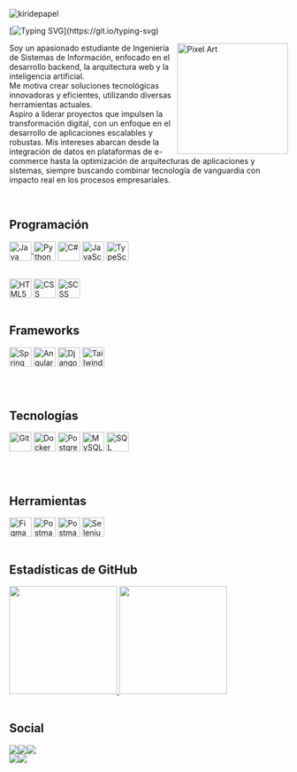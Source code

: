 <p align="left"> <img src="https://komarev.com/ghpvc/?username=kiridepapel&label=Visitas%20de%20Perfil&color=49F798&style=flat" alt="kiridepapel" /></p>

[![Typing SVG](https://readme-typing-svg.demolab.com?font=Fira+Code&pause=1000&color=49F798&width=435&lines=Hola!+Mi+nombre+es+Brian+Uceda+C%3A;Me+enfoco+en+el+Desarrollo+Backend!)](https://git.io/typing-svg)

<img src="https://github.com/user-attachments/assets/3dd95ed7-9349-404f-8506-a3ad9a4cf5fb" alt="Pixel Art" align="right" width="200">

Soy un apasionado estudiante de Ingeniería de Sistemas de Información, enfocado en el desarrollo backend, la arquitectura web y la inteligencia artificial.
<br>
Me motiva crear soluciones tecnológicas innovadoras y eficientes, utilizando diversas herramientas actuales.
<br>
Aspiro a liderar proyectos que impulsen la transformación digital, con un enfoque en el desarrollo de aplicaciones escalables y robustas. Mis intereses abarcan desde la integración de datos en plataformas de e-commerce hasta la optimización de arquitecturas de aplicaciones y sistemas, siempre buscando combinar tecnología de vanguardia con impacto real en los procesos empresariales.

<br>

## Programación
<div style="display: inline_block;">
  <a href="https://java.com" target="_blank">
    <img align="center" alt="Java" height="35" width="40" src="https://svgl.app/library/java.svg">
  </a>
    <img align="center" alt="Python" height="35" width="40" src="https://svgl.app/library/pythosn.svg">
    <img align="center" alt="C#" height="35" width="40" src="https://svgl.app/library/csharp.svg">
    <img align="center" alt="JavaScript" height="35" width="40" src="https://svgl.app/library/javascript.svg">
    <img align="center" alt="TypeScript" height="35" width="40" src="https://svgl.app/library/typescript.svg">
    <br><br>
    <div style="margin-top:15px">
        <img align="center" alt="HTML5" height="35" width="40" src="https://svgl.app/library/html5.svg">
        <img align="center" alt="CSS" height="35" width="40" src="https://svgl.app/library/css.svg">
        <img align="center" alt="SCSS" height="35" width="40" src="https://www.svgrepo.com/svg/374061/sass.png">
    </div>
</div>
<br>

## Frameworks
<div style="display: inline_block; margin-bottom:30px">
    <img align="center" alt="Spring Boot" height="35" width="40" src="https://svgl.app/library/spring.svg">
    <img align="center" alt="Angular" height="35" width="40" src="https://svgl.app/library/angular.svg">
    <img align="center" alt="Django" height="35" width="40" src="https://svgl.app/library/django.svg">
    <img align="center" alt="Tailwind CSS" height="35" width="40" src="https://svgl.app/library/tailwindcss.svg">
</div>
<br>

## Tecnologías
<div style="display: inline_block; margin-bottom:30px">
    <img align="center" alt="Git" height="35" width="40" src="https://svgl.app/library/git.svg">
    <img align="center" alt="Docker" height="35" width="40" src="https://svgl.app/library/docker.svg">
    <img align="center" alt="PostgreSQL" height="35" width="40" src="https://svgl.app/library/postgresql.svg">
    <img align="center" alt="MySQL" height="35" width="40" src="https://svgl.app/library/mysql.svg">
    <img align="center" alt="SQL Server" height="35" width="40" src="https://svgl.app/library/sql-server.svg">
</div>
<br>

## Herramientas
<div style="display: inline_block">
    <img align="center" alt="Figma" height="35" width="40" src="https://svgl.app/library/figma.svg">
    <img align="center" alt="Postman" height="35" width="40" src="https://svgl.app/library/postman.svg">
    <img align="center" alt="Postman" height="35" width="40" src="https://svgl.app/library/firebase.svg">
    <img align="center" alt="Selenium" height="35" width="40" src="https://raw.githubusercontent.com/detain/svg-logos/780f25886640cef088af994181646db2f6b1a3f8/svg/selenium-logo.svg">
</div>
<br>

## Estadísticas de GitHub
<div align="start" style="display: flex; flex-wrap:wrap">
  <a href="https://github.com/brianuceda">
    <img height="195px" src="https://github-readme-stats.vercel.app/api?username=brianuceda&show_icons=true&theme=one_dark_pro&include_all_commits=true&count_private=true"/>
    <img height="195px" src="https://github-readme-stats.vercel.app/api/top-langs/?username=brianuceda&layout=compact&langs_count=7&theme=one_dark_pro"/>
  </a>
</div>
<br>

## Social
<div style="display:flex;flex-direction:column">
<div style="display:flex;">
    <a href="https://www.linkedin.com/in/brianuceda" target="_blank">
        <img src="https://img.shields.io/badge/LinkedIn-0A66C2?style=flat&logo=linkedin&logoColor=white" target="_blank">
    </a>
    <a href="mailto:brian.uceda@hotmail.com">
        <img src="https://img.shields.io/badge/Outlook-0078D4?style=flat&logo=microsoft-outlook&logoColor=white" target="_blank">
    </a>
    <a href="https://wa.me/953258948" target="_blank">
        <img src="https://img.shields.io/badge/WhatsApp-25D366?style=flat&logo=whatsapp&logoColor=white" target="_blank">
    </a> 
</div>
<div style="display:flex;">
    <a href="https://leetcode.com/u/Kiridepapel/" target="_blank">
        <img src="https://img.shields.io/badge/-LeetCode-FFA116?style=flat&logo=LeetCode&logoColor=black" target="_blank">
    </a> 
    <a href="https://www.youtube.com/@kuki0607">
        <img src="https://img.shields.io/badge/YouTube-FF0000?style=flat&logo=youtube&logoColor=white" target="_blank">
    </a>
</div>
</div>
